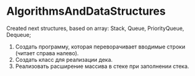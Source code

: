 # AlgorithmsAndDataStructures
Created next structures, based on array: Stack, Queue, PriorityQueue, Dequeue;
1. Создать программу, которая переворачивает вводимые строки (читает справа налево).
2. Создать класс для реализации дека.
3. Реализовать расширение массива в стеке при заполнении стека.